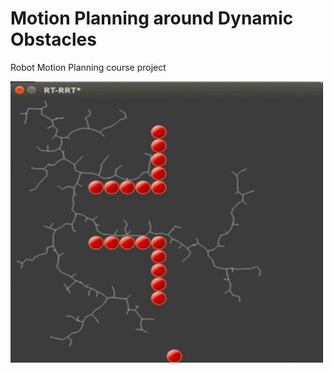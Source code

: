 # Motion Planning around Dynamic Obstacles

Robot Motion Planning course project

<img alt="" class="spinner" height="450" src="RRT.gif" width="500" />

